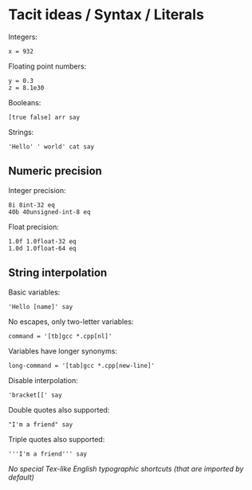 # Tacit ideas / Syntax / Literals

Integers:
```
x = 932
```

Floating point numbers:
```
y = 0.3
z = 8.1e30
```

Booleans:
```
[true false] arr say
```

Strings:
```
'Hello' ' world' cat say
```

## Numeric precision

Integer precision:
```
8i 8int-32 eq
40b 40unsigned-int-8 eq
```

Float precision:
```
1.0f 1.0float-32 eq
1.0d 1.0float-64 eq
```

## String interpolation

Basic variables:
```
'Hello [name]' say
```

No escapes, only two-letter variables:
```
command = '[tb]gcc *.cpp[nl]'
```

Variables have longer synonyms:
```
long-command = '[tab]gcc *.cpp[new-line]'
```

Disable interpolation:
```
'bracket[[' say
```

Double quotes also supported:
```
"I'm a friend" say
```

Triple quotes also supported:
```
'''I'm a friend''' say
```

_No special Tex-like English typographic shortcuts (that are imported by default)_

